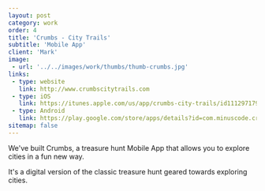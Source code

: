 ```yaml
---
layout: post
category: work
order: 4
title: 'Crumbs - City Trails'
subtitle: 'Mobile App'
client: 'Mark'
image:
 - url: '../../images/work/thumbs/thumb-crumbs.jpg'
links:
 - type: website
   link: http://www.crumbscitytrails.com
 - type: iOS
   link: https://itunes.apple.com/us/app/crumbs-city-trails/id1112971798
 - type: Android
   link: https://play.google.com/store/apps/details?id=com.minuscode.crumbs
sitemap: false
---
```


We've built Crumbs, a treasure hunt Mobile App that allows you to explore cities in a fun new way.

It's a digital version of the classic treasure hunt geared towards exploring cities.
